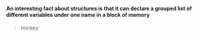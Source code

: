 #### An interesting fact about structures is that it can declare a grouped list of different variables under one name in a block of memory

>mickey